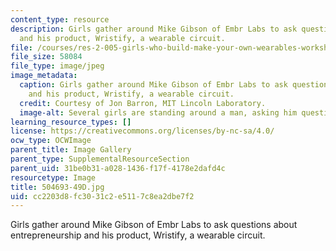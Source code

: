 ```yaml
---
content_type: resource
description: Girls gather around Mike Gibson of Embr Labs to ask questions about entrepreneurship
  and his product, Wristify, a wearable circuit.
file: /courses/res-2-005-girls-who-build-make-your-own-wearables-workshop-spring-2015/cc2203d8fc3031c2e5117c8ea2dbe7f2_504693-49D.jpg
file_size: 58084
file_type: image/jpeg
image_metadata:
  caption: Girls gather around Mike Gibson of Embr Labs to ask questions about entrepreneurship
    and his product, Wristify, a wearable circuit.
  credit: Courtesy of Jon Barron, MIT Lincoln Laboratory.
  image-alt: Several girls are standing around a man, asking him questions.
learning_resource_types: []
license: https://creativecommons.org/licenses/by-nc-sa/4.0/
ocw_type: OCWImage
parent_title: Image Gallery
parent_type: SupplementalResourceSection
parent_uid: 31be0b31-a028-1436-f17f-4178e2dafd4c
resourcetype: Image
title: 504693-49D.jpg
uid: cc2203d8-fc30-31c2-e511-7c8ea2dbe7f2
---
```

Girls gather around Mike Gibson of Embr Labs to ask questions about entrepreneurship and his product, Wristify, a wearable circuit.